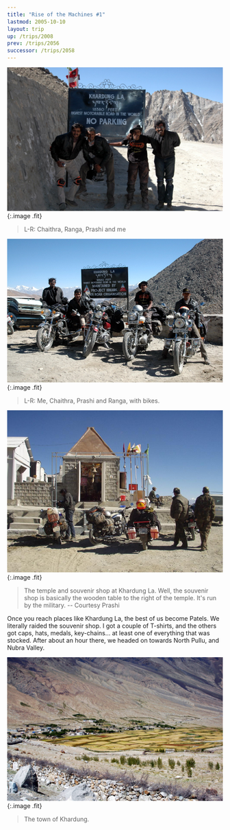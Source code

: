 ```yaml
---
title: "Rise of the Machines #1"
lastmod: 2005-10-10
layout: trip
up: /trips/2008
prev: /trips/2056
successor: /trips/2058
---
```


![DSC_0307.JPG](/images/photos/DSC_0307.JPG 'DSC_0307.JPG'){:.image .fit}

>  L-R: Chaithra, Ranga, Prashi and me 

![DSC_0310.JPG](/images/photos/DSC_0310.JPG 'DSC_0310.JPG'){:.image .fit}

>  L-R: Me, Chaithra, Prashi and Ranga, with bikes.             

![P2010120.JPG](/images/photos/P2010120.JPG 'P2010120.JPG'){:.image .fit}

>  The temple and souvenir shop at Khardung La.             Well, the souvenir shop is basically the wooden table to the             right of the temple. It's run by the military. -- Courtesy             Prashi 

Once you reach places like Khardung La, the best of us become             Patels. We literally raided the souvenir shop. I got a couple of             T-shirts, and the others got caps, hats, medals, key-chains...             at least one of everything that was stocked. After about an hour             there, we headed on towards North Pullu, and Nubra Valley.

![DSC_0311.JPG](/images/photos/DSC_0311.JPG 'DSC_0311.JPG'){:.image .fit}

>  The town of Khardung. 


